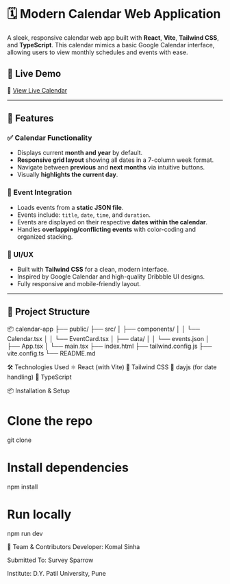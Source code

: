 # 🗓️ Modern Calendar Web Application

A sleek, responsive calendar web app built with **React**, **Vite**, **Tailwind CSS**, and **TypeScript**. This calendar mimics a basic Google Calendar interface, allowing users to view monthly schedules and events with ease.

## 🚀 Live Demo

🔗 [View Live Calendar](https://your-deployment-link.com)

---

## 📌 Features

### ✅ Calendar Functionality
- Displays current **month and year** by default.
- **Responsive grid layout** showing all dates in a 7-column week format.
- Navigate between **previous** and **next months** via intuitive buttons.
- Visually **highlights the current day**.
  
### 📅 Event Integration
- Loads events from a **static JSON file**.
- Events include: `title`, `date`, `time`, and `duration`.
- Events are displayed on their respective **dates within the calendar**.
- Handles **overlapping/conflicting events** with color-coding and organized stacking.

### 💅 UI/UX
- Built with **Tailwind CSS** for a clean, modern interface.
- Inspired by Google Calendar and high-quality Dribbble UI designs.
- Fully responsive and mobile-friendly layout.

---

## 📁 Project Structure

📦 calendar-app
├── public/
├── src/
│ ├── components/
│ │ └── Calendar.tsx
│ │ └── EventCard.tsx
│ ├── data/
│ │ └── events.json
│ ├── App.tsx
│ └── main.tsx
├── index.html
├── tailwind.config.js
├── vite.config.ts
└── README.md

🛠️ Technologies Used
⚛️ React (with Vite)
🎨 Tailwind CSS
📅 dayjs (for date handling)
🧩 TypeScript

📦 Installation & Setup
# Clone the repo
git clone

# Install dependencies
npm install

# Run locally
npm run dev

👥 Team & Contributors
Developer: Komal Sinha

Submitted To: Survey Sparrow

Institute: D.Y. Patil University, Pune
